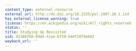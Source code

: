 ```yaml
---
content_type: external-resource
external_url: http://dx.doi.org/10.1525/pol.1997.20.1.114
has_external_license_warning: true
license: https://en.wikipedia.org/wiki/All_rights_reserved
status: ''
title: Studying Up Revisited
uid: 0238bf60-89d4-41ae-bf59-644f28f9eb03
wayback_url: ''
---
```

